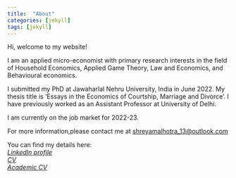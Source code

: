 ```yaml
---
title:  "About"
categories: [jekyll]
tags: [jekyll]
---
```

Hi, welcome to my website!

I am an applied micro-economist with primary research interests in the field of Household Economics, Applied Game 
Theory, Law and Economics, and Behavioural economics.

I submitted my PhD at Jawaharlal Nehru University, India in June 2022. My thesis title is ‘Essays in the Economics of
Courtship, Marriage and Divorce’. I have previously worked as an Assistant Professor at University of Delhi.

I am currently on the job market for 2022-23.

For more information,please contact me at <a href="mailto:shreyamalhotra_13@outlook.com">shreyamalhotra_13@outlook.com</a>
<br/>

You can find my details here:<br/>
<a href="https://www.linkedin.com/in/shreya-malhotra1/" target="_blank"><em>LinkedIn profile</em></a><br/>
<a href="{{ site.baseurl }}/files/CV_SM.pdf" class="blog-button"><em>CV</em></a><br/>
<a href="{{ site.baseurl }}/files/ShreyaMalhotra.pdf" class="blog-button"><em>Academic CV</em></a>
